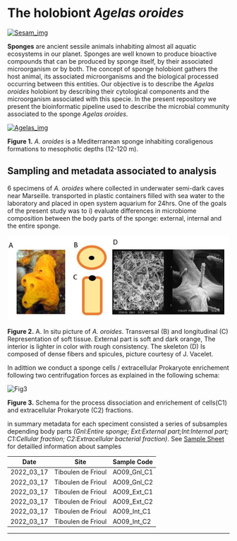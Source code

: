 # The holobiont *Agelas oroides* 


[![Sesam_img](https://www.imbe.fr/local/cache-vignettes/L400xH186/d46a112bebd61c35-0c5b6.png?1668533164)](https://sesam-anr.imbe.fr/)


**Sponges** are ancient sessile animals inhabiting almost all aquatic ecosystems in our planet. Sponges are well known to produce bioactive compounds that can be produced by sponge itself, by their associated microorganism or by both. The concept of sponge holobiont gathers the host animal, its associated microorganisms and the biological processed occurring between this entities. Our objective is to describe the *Agelas oroides* holobiont by describing their cytological components and the microorganism associated with this specie. In the present repository we present the bioinformatic pipeline used to describe the microbial community associated to the sponge *Agelas oroides*.

[![Agelas_img](https://inpn.mnhn.fr/photos/uploads/webtofs/inpn/3/139323.jpg)](https://inpn.mnhn.fr/espece/cd_nom/71479)

**Figure 1.** *A. oroides* is a Mediterranean sponge inhabiting coraligenous formations to mesophotic depths (12-120 m).


## Sampling and metadata associated to analysis

6 specimens of *A. oroides* where collected in underwater semi-dark caves near Marseille. transported in plastic containers filled with sea water to the laboratory and placed in open system aquarium for 24hrs. One of the goals of the present study was to i) evaluate differences in microbiome composition between the body parts of the sponge: external, internal and the entire sponge.


![AoroidesInternalSchema](https://github.com/Cesar2112/agelas-oroides-microbiome/blob/main/AoroidesInternalSchema.JPG)


**Figure 2.** A. In situ picture of *A. oroides*.  Transversal (B) and  longitudinal (C)
Representation of soft tissue. External part is soft and dark orange, 
The interior is lighter in color with rough consistency. The skeleton (D)
Is composed of dense fibers and spicules, picture courtesy of J. Vacelet.


In adittion we conduct a sponge cells / extracellular Prokaryote enrichement following two centrifugation forces as explained in the following schema:

![Fig3](https://github.com/Cesar2112/agelas-oroides-microbiome/blob/main/Cell_Dis_SepProtocol_AO_MS_FN.png)

**Figure 3.** Schema for the process dissociation and enrichement of cells(C1) and extracellular Prokaryote (C2) fractions.

in summary metadata for each speciment consisted a series of subsamples depending body parts *(Gnl:Entire sponge; Ext:External part;Int:Internal part; C1:Cellular fraction; C2:Extracellular bacterial fraction)*. See [Sample Sheet](https://github.com/Cesar2112/agelas-oroides-microbiome/blob/main/SampleSheet_AO.csv) for detailled information about samples

Date | Site | Sample Code
---  | ---| --- |              
2022_03_17        |  Tiboulen de Frioul | AO09_Gnl_C1       
2022_03_17        |  Tiboulen de Frioul | AO09_Gnl_C2
2022_03_17        |  Tiboulen de Frioul | AO09_Ext_C1    
2022_03_17        |  Tiboulen de Frioul | AO09_Ext_C2  
2022_03_17        |  Tiboulen de Frioul | AO09_Int_C1  
2022_03_17        |  Tiboulen de Frioul | AO09_Int_C2  


------------------------------------
